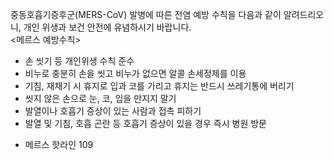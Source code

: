 중동호흡기증후군(MERS-CoV) 발병에 따른 전염 예방 수칙을 다음과 같이 알려드리오니, 개인 위생과 보건 안전에 유념하시기 바랍니다.   
<메르스 예방수칙>   
- 손 씻기 등 개인위생 수칙 준수
- 비누로 충분히 손을 씻고 비누가 없으면 알콜 손세정제를 이용
- 기침, 재채기 시 휴지로 입과 코를 가리고 휴지는 반드시 쓰레기통에 버리기
- 씻지 않은 손으로 눈, 코, 입을 만지지 말기
- 발열이나 호흡기 증상이 있는 사람과 접촉 피하기
- 발열 및 기침, 호흡 곤란 등 호흡기 증상이 있을 경우 즉시 병원 방문
* 메르스 핫라인 109